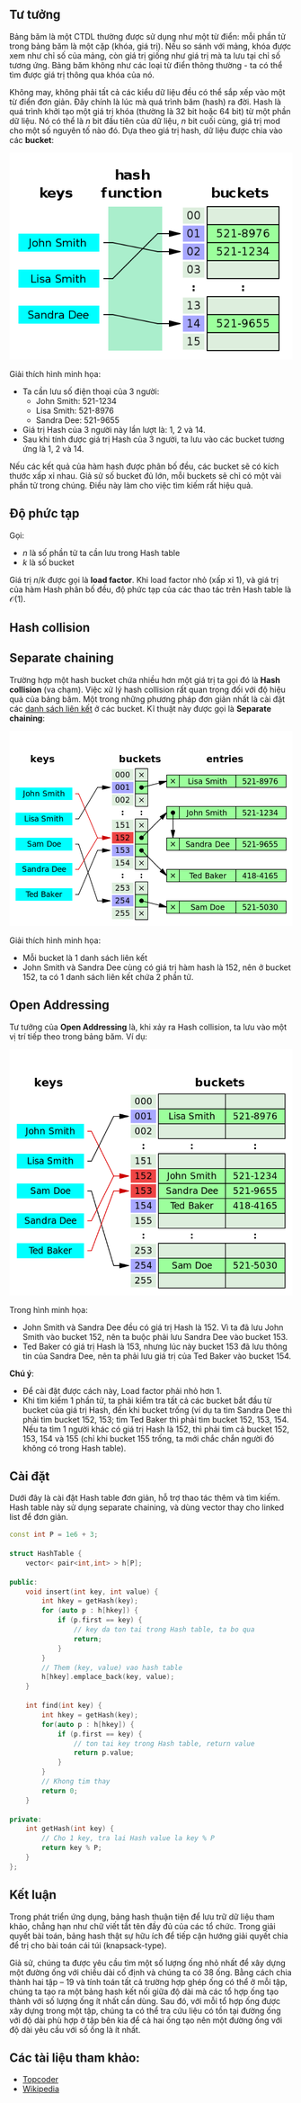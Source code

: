 
## Tư tưởng

Bảng băm là một CTDL thường được sử dụng như một từ điển: mỗi phần tử trong bảng băm là một cặp (khóa, giá trị). Nếu so sánh với mảng, khóa được xem như chỉ số của mảng, còn giá trị giống như giá trị mà ta lưu tại chỉ số tương ứng. Bảng băm không như các loại từ điển thông thường - ta có thể tìm được giá trị thông qua khóa của nó.

Không may, không phải tất cả các kiểu dữ liệu đều có thể sắp xếp vào một từ điển đơn giản. Đây chính là lúc mà quá trình băm (hash) ra đời. Hash là quá trình khởi tạo một giá trị khóa (thường là 32 bit hoặc 64 bit) từ một phần dữ liệu. Nó có thể là $n$ bit đầu tiên của dữ liệu, $n$ bit cuối cùng, giá trị mod cho một số nguyên tố nào đó. Dựa theo giá trị hash, dữ liệu được chia vào các **bucket**:

![/uploads/data_structures_hash_table_hash_function.png](/uploads/data_structures_hash_table_hash_function.png)

Giải thích hình minh họa:

- Ta cần lưu số điện thoại của 3 người:
    - John Smith: 521-1234
    - Lisa Smith: 521-8976
    - Sandra Dee: 521-9655
- Giá trị Hash của 3 người này lần lượt là: 1, 2 và 14.
- Sau khi tính được giá trị Hash của 3 người, ta lưu vào các bucket tương ứng là 1, 2 và 14.

Nếu các kết quả của hàm hash được phân bố đều, các bucket sẽ có kích thước xấp xỉ nhau. Giả sử số bucket đủ lớn, mỗi buckets sẽ chỉ có một vài phần tử trong chúng. Điều này làm cho việc tìm kiếm rất hiệu quả.

## Độ phức tạp

Gọi:

- $n$ là số phần tử ta cần lưu trong Hash table
- $k$ là số bucket

Giá trị $n/k$ được gọi là **load factor**. Khi load factor nhỏ (xấp xỉ 1), và giá trị của hàm Hash phân bố đều, độ phức tạp của các thao tác trên Hash table là $\mathcal{O}(1)$.

## Hash collision

## Separate chaining

Trường hợp một hash bucket chứa nhiều hơn một giá trị ta gọi đó là **Hash collision** (va chạm). Việc xử lý hash collision rất quan trọng đối với độ hiệu quả của bảng băm. Một trong những phương pháp đơn giản nhất là cài đặt các [danh sách liên kết](algo/data-structures/array-vs-linked-lists) ở các bucket. Kĩ thuật này được gọi là **Separate chaining**:

![/uploads/data_structures_hash_table_collision_linked_list.png](/uploads/data_structures_hash_table_collision_linked_list.png)

Giải thích hình minh họa:

- Mỗi bucket là 1 danh sách liên kết
- John Smith và Sandra Dee cùng có giá trị hàm hash là 152, nên ở bucket 152, ta có 1 danh sách liên kết chứa 2 phần tử.

## Open Addressing

Tư tưởng của **Open Addressing** là, khi xảy ra Hash collision, ta lưu vào một vị trí tiếp theo trong bảng băm. Ví dụ:

![/uploads/data_structures_hash_table_collision_open_addressing.png](/uploads/data_structures_hash_table_collision_open_addressing.png)

Trong hình minh họa:

- John Smith và Sandra Dee đều có giá trị Hash là 152. Vì ta đã lưu John Smith vào bucket 152, nên ta buộc phải lưu Sandra Dee vào bucket 153.
- Ted Baker có giá trị Hash là 153, nhưng lúc này bucket 153 đã lưu thông tin của Sandra Dee, nên ta phải lưu giá trị của Ted Baker vào bucket 154.

**Chú ý**:

- Để cài đặt được cách này, Load factor phải nhỏ hơn 1.
- Khi tìm kiếm 1 phần tử, ta phải kiểm tra tất cả các bucket bắt đầu từ bucket của giá trị Hash, đến khi bucket trống (ví dụ ta tìm Sandra Dee thì phải tìm bucket 152, 153; tìm Ted Baker thì phải tìm bucket 152, 153, 154. Nếu ta tìm 1 người khác có giá trị Hash là 152, thì phải tìm cả bucket 152, 153, 154 và 155 (chỉ khi bucket 155 trống, ta mới chắc chắn người đó không có trong Hash table).

## Cài đặt

Dưới đây là cài đặt Hash table đơn giản, hỗ trợ thao tác thêm và tìm kiếm. Hash table này sử dụng separate chaining, và dùng vector thay cho linked list để đơn giản.

```cpp
const int P = 1e6 + 3;

struct HashTable {
    vector< pair<int,int> > h[P];

public:
    void insert(int key, int value) {
        int hkey = getHash(key);
        for (auto p : h[hkey]) {
            if (p.first == key) {
                // key da ton tai trong Hash table, ta bo qua
                return;
            }
        }
        // Them (key, value) vao hash table
        h[hkey].emplace_back(key, value);
    }

    int find(int key) {
        int hkey = getHash(key);
        for(auto p : h[hkey]) {
            if (p.first == key) {
                // ton tai key trong Hash table, return value
                return p.value;
            }
        }
        // Khong tim thay
        return 0;
    }

private:
    int getHash(int key) {
        // Cho 1 key, tra lai Hash value la key % P
        return key % P;
    }
};
```

## Kết luận

Trong phát triển ứng dụng, bảng hash thuận tiện để lưu trữ dữ liệu tham khảo, chẳng hạn như chữ viết tắt tên đầy đủ của các tổ chức. Trong giải quyết bài toán, bảng hash thật sự hữu ích để tiếp cận hướng giải quyết chia để trị cho bài toán cái túi (knapsack-type).

Giả sử, chúng ta được yêu cầu tìm một số lượng ống nhỏ nhất để xây dựng một đường ống với chiều dài cố định và chúng ta có 38 ống. Bằng cách chia thành hai tập – 19 và tính toán tất cả trường hợp ghép ống có thể ở mỗi tập, chúng ta tạo ra một bảng hash kết nối giữa độ dài mà các tổ hợp ống tạo thành với số lượng ống ít nhất cần dùng. Sau đó, với mỗi tổ hợp ống được xây dựng trong một tập, chúng ta có thể tra cứu liệu có tồn tại đường ống với độ dài phù hợp ở tập bên kia để cả hai ống tạo nên một đường ống với độ dài yêu cầu với số ống là ít nhất.

## Các tài liệu tham khảo:

- [Topcoder](https://www.topcoder.com/community/data-science/data-science-tutorials/data-structures/)
- [Wikipedia](https://en.wikipedia.org/wiki/Hash_table)